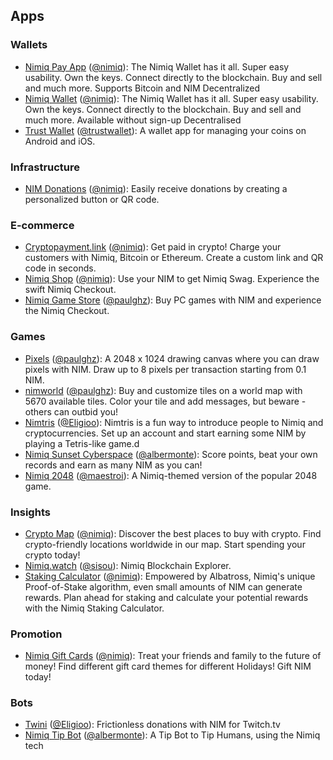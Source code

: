 ## Apps

### Wallets

- [Nimiq Pay App](https://nimiq.com/nimiq-pay/) ([@nimiq](https://github.com/nimiq)): The Nimiq Wallet has it all. Super easy usability. Own the keys. Connect directly to the blockchain. Buy and sell and much more. Supports Bitcoin and NIM Decentralized
- [Nimiq Wallet](https://nimiq.com/wallet/) ([@nimiq](https://github.com/nimiq)): The Nimiq Wallet has it all. Super easy usability. Own the keys. Connect directly to the blockchain. Buy and sell and much more. Available without sign-up Decentralised
- [Trust Wallet](https://trustwallet.com/nimiq-wallet) ([@trustwallet](https://github.com/trustwallet)): A wallet app for managing your coins on Android and iOS.

### Infrastructure

- [NIM Donations](https://www.nimiq.com/accept-donations/) ([@nimiq](https://github.com/nimiq)): Easily receive donations by creating a personalized button or QR code.

### E-commerce

- [Cryptopayment.link](https://cryptopayment.link/) ([@nimiq](https://github.com/nimiq)): Get paid in crypto! Charge your customers with Nimiq, Bitcoin or Ethereum. Create a custom link and QR code in seconds.
- [Nimiq Shop](https://shop.nimiq.com/) ([@nimiq](https://github.com/nimiq)): Use your NIM to get Nimiq Swag. Experience the swift Nimiq Checkout.
- [Nimiq Game Store](https://nimiq-game-store.paulgertz.com/) ([@paulghz](https://github.com/paulghz)): Buy PC games with NIM and experience the Nimiq Checkout.

### Games

- [Pixels](https://pixels.nimpowered.com/) ([@paulghz](https://github.com/paulghz)): A 2048 x 1024 drawing canvas where you can draw pixels with NIM. Draw up to 8 pixels per transaction starting from 0.1 NIM.
- [nimworld](https://world.nimpowered.com/) ([@paulghz](https://github.com/paulghz)): Buy and customize tiles on a world map with 5670 available tiles. Color your tile and add messages, but beware - others can outbid you!
- [Nimtris](https://nimtris.com/) ([@Eligioo](https://github.com/Eligioo)): Nimtris is a fun way to introduce people to Nimiq and cryptocurrencies. Set up an account and start earning some NIM by playing a Tetris-like game.d
- [Nimiq Sunset Cyberspace](https://play.google.com/store/src/details?id=com.nimiqsunsetcyberspace&hl=de&gl=US) ([@albermonte](https://github.com/albermonte)): Score points, beat your own records and earn as many NIM as you can!
- [Nimiq 2048](https://2048.nimiq.com/) ([@maestroi](https://github.com/maestroi)): A Nimiq-themed version of the popular 2048 game.

### Insights

- [Crypto Map](https://map.nimiq.com) ([@nimiq](https://github.com/nimiq)): Discover the best places to buy with crypto. Find crypto-friendly locations worldwide in our map. Start spending your crypto today!
- [Nimiq.watch](https://nimiq.watch/) ([@sisou](https://github.com/sisou)): Nimiq Blockchain Explorer.
- [Staking Calculator](https://www.nimiq.com/staking-calculator/) ([@nimiq](https://github.com/nimiq)): Empowered by Albatross, Nimiq's unique Proof-of-Stake algorithm, even small amounts of NIM can generate rewards. Plan ahead for staking and calculate your potential rewards with the Nimiq Staking Calculator.

### Promotion

- [Nimiq Gift Cards](https://www.nimiq.com/cards/) ([@nimiq](https://github.com/nimiq)): Treat your friends and family to the future of money! Find different gift card themes for different Holidays! Gift NIM today!

### Bots

- [Twini](https://github.com/Eligioo/twinibot-telegram) ([@Eligioo](https://github.com/Eligioo)): Frictionless donations with NIM for Twitch.tv
- [Nimiq Tip Bot](https://t.me/NimiqTipBot) ([@albermonte](https://github.com/albermonte)): A Tip Bot to Tip Humans, using the Nimiq tech
